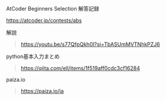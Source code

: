 AtCoder Beginners Selection 解答記録

https://atcoder.jp/contests/abs

解説
> https://youtu.be/s77QfpQkh0I?si=TbASUmMVTNhkPZJ6

python基本入力まとめ
> https://qiita.com/ell/items/1f519aff0cdc3cf16284

paiza.io
> https://paiza.io/ja
